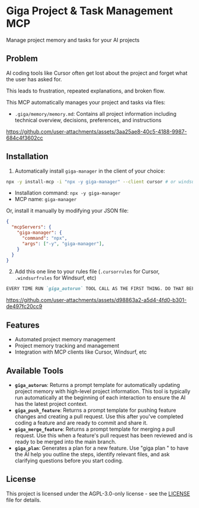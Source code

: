 # Giga Project & Task Management MCP

Manage project memory and tasks for your AI projects

## Problem

AI coding tools like Cursor often get lost about the project and forget what the user has asked for.

This leads to frustration, repeated explanations, and broken flow. 

This MCP automatically manages your project and tasks via files:

* `.giga/memory/memory.md`: Contains all project information including technical overview, decisions, preferences, and instructions

https://github.com/user-attachments/assets/3aa25ae8-40c5-4188-9987-684c4f3602cc

## Installation

1. Automatically install `giga-manager` in the client of your choice:

```sh
npx -y install-mcp -i "npx -y giga-manager" --client cursor # or windsurf, cline, etc
```

* Installation command: `npx -y giga-manager`
* MCP name: `giga-manager`

Or, install it manually by modifying your JSON file:

```json
{
  "mcpServers": {
    "giga-manager": {
      "command": "npx",
      "args": ["-y", "giga-manager"],
    }
  }
}
```

2. Add this one line to your rules file (`.cursorrules` for Cursor, `.windsurfrules` for Windsurf, etc)

```md
EVERY TIME RUN `giga_autorun` TOOL CALL AS THE FIRST THING. DO THAT BEFORE DOING ANYTHING ELSE. STRICTLY FOLLOW ALL INSTRUCTIONS FROM THE RESULT FIRST!
```

https://github.com/user-attachments/assets/d98863a2-a5d4-4fd0-b301-de497fc20cc9


## Features

* Automated project memory management
* Project memory tracking and management
* Integration with MCP clients like Cursor, Windsurf, etc

## Available Tools

-   **`giga_autorun`**: Returns a prompt template for automatically updating project memory with high-level project information. This tool is typically run automatically at the beginning of each interaction to ensure the AI has the latest project context.
-   **`giga_push_feature`**: Returns a prompt template for pushing feature changes and creating a pull request. Use this after you've completed coding a feature and are ready to commit and share it.
-   **`giga_merge_feature`**: Returns a prompt template for merging a pull request. Use this when a feature's pull request has been reviewed and is ready to be merged into the main branch.
-   **`giga_plan`**: Generates a plan for a new feature. Use "giga plan <feature explanation>" to have the AI help you outline the steps, identify relevant files, and ask clarifying questions before you start coding.

## License

This project is licensed under the AGPL-3.0-only license - see the [LICENSE](LICENSE) file for details.
